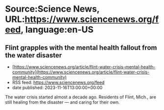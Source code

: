 # Source:Science News, URL:https://www.sciencenews.org/feed, language:en-US

## Flint grapples with the mental health fallout from the water disaster
 - [https://www.sciencenews.org/article/flint-water-crisis-mental-health-community](https://www.sciencenews.org/article/flint-water-crisis-mental-health-community)
 - RSS feed: https://www.sciencenews.org/feed
 - date published: 2023-11-16T13:00:00+00:00

The water crisis started almost a decade ago. Residents of Flint, Mich., are still healing from the disaster — and caring for their own.

